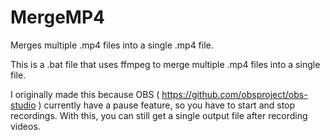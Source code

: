 # MergeMP4
Merges multiple .mp4 files into a single .mp4 file.

This is a .bat file that uses ffmpeg to merge multiple .mp4 files into a single file.  

I originally made this because OBS ( https://github.com/obsproject/obs-studio ) currently have a pause feature, so you have to start and stop recordings.  With this, you can still get a single output file after recording videos.
